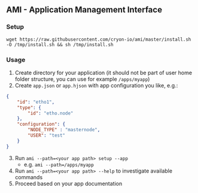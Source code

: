 ## AMI - Application Management Interface

### Setup

`wget https://raw.githubusercontent.com/cryon-io/ami/master/install.sh -O /tmp/install.sh && sh /tmp/install.sh`

### Usage

1. Create directory for your application (it should not be part of user home folder structure, you can use for example `/apps/myapp`)
2. Create `app.json` or `app.hjson` with app configuration you like, e.g.:
```json
{
    "id": "etho1",
    "type": {
        "id": "etho.node"
    },
    "configuration": {
        "NODE_TYPE" : "masternode",
        "USER": "test"
    }
}
```

3. Run `ami --path=<your app path> setup --app`
   * e.g. `ami --path=/apps/myapp`
4. Run `ami --path=<your app path> --help` to investigate available commands
5. Proceed based on your app documentation